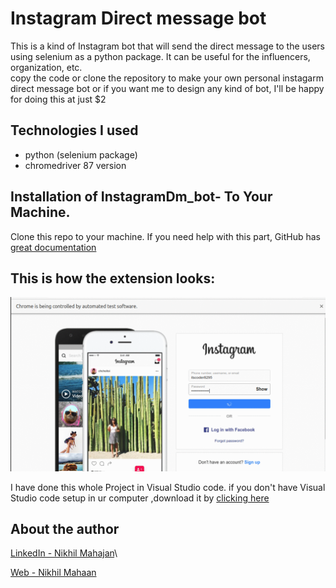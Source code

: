 # Instagram Direct message bot 

This is a kind of Instagram bot that will send the direct message to the users using selenium as a python package. It can be useful for the influencers, organization, etc. <br>
copy the code or clone the repository to make your own personal instagarm direct message bot or if you want me to design any kind of bot, I'll be happy for doing this at just $2

## Technologies I used

- python (selenium package)
- chromedriver 87 version

## Installation of InstagramDm_bot- To Your Machine.

Clone this repo to your machine. If you need help with this part, GitHub has [great documentation](https://help.github.com/articles/fork-a-repo/)

## This is how the extension looks:

![](nikhil_bot.gif)

I have done this whole Project in Visual Studio code. if you don't have Visual Studio code setup in ur computer ,download it by [clicking here](https://code.visualstudio.com/Download)

## About the author

[LinkedIn - Nikhil Mahajan](https://www.linkedin.com/in/nikhil-mahajan-92b9631a0/ "Nikhil Mahajan's LinkedIn profile")\

[Web - Nikhil Mahaan](https://nikhilmahajan.netlify.app/ "Nikhil Mahajan Portfolio")

```

```

